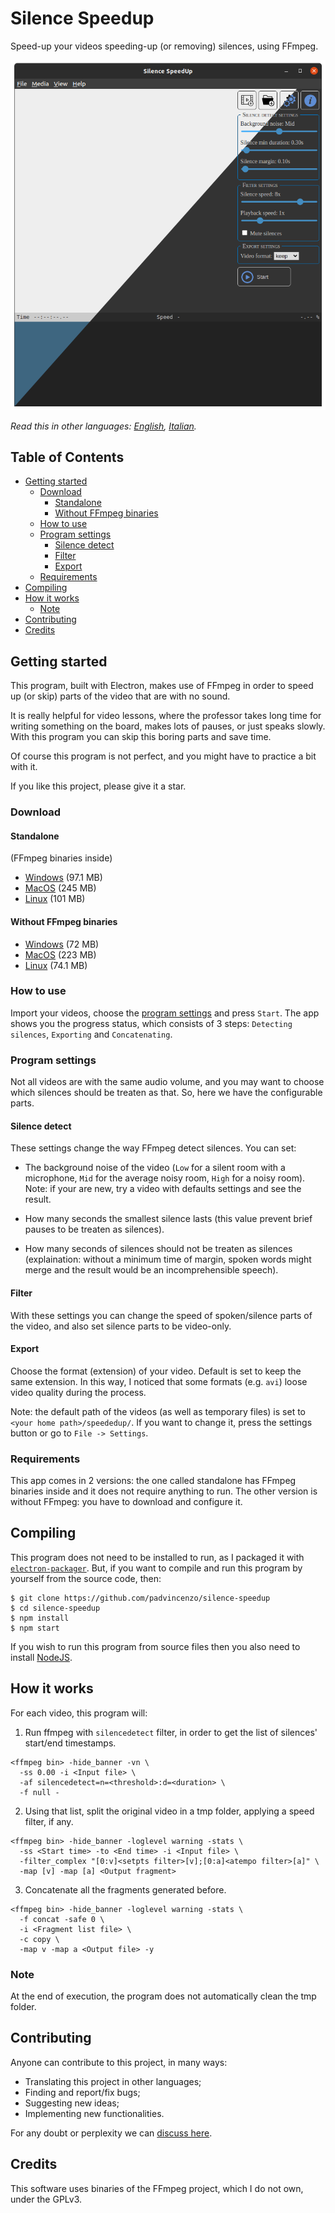 # Silence Speedup
Speed-up your videos speeding-up (or removing) silences, using FFmpeg.

![Homescreen](assets/screenshots/homescreen.png)

*Read this in other languages: [English](README.md), [Italian](README.it.md).*

## Table of Contents
  - [Getting started](#getting-started)
    - [Download](#download)
      - [Standalone](#standalone)
      - [Without FFmpeg binaries](#without-ffmpeg-binaries)
    - [How to use](#how-to-use)
    - [Program settings](#program-settings)
      - [Silence detect](#silence-detect)
      - [Filter](#filter)
      - [Export](#export)
    - [Requirements](#requirements)
  - [Compiling](#compiling)
  - [How it works](#how-it-works)
    - [Note](#note)
  - [Contributing](#contributing)
  - [Credits](#credits)

## Getting started
This program, built with Electron, makes use of FFmpeg in order to speed up (or skip) parts of the video that are with no sound.

It is really helpful for video lessons, where the professor takes long time for writing something on the board, makes lots of pauses, or just speaks slowly. With this program you can skip this boring parts and save time.

Of course this program is not perfect, and you might have to practice a bit with it.

If you like this project, please give it a star.

### Download

#### Standalone
(FFmpeg binaries inside)

* [Windows](https://github.com/padvincenzo/silence-speedup/releases/download/v1.2.0/Silence-SpeedUp-v1.2.0-win32-ia32-standalone.zip) (97.1 MB)
* [MacOS](https://github.com/padvincenzo/silence-speedup/releases/download/v1.2.0/Silence-SpeedUp-v1.2.0-darwin-x64-standalone.zip) (245 MB)
* [Linux](https://github.com/padvincenzo/silence-speedup/releases/download/v1.2.0/Silence-SpeedUp-v1.2.0-linux-x64-standalone.zip) (101 MB)

#### Without FFmpeg binaries
* [Windows](https://github.com/padvincenzo/silence-speedup/releases/download/v1.2.0/Silence-SpeedUp-v1.2.0-win32-ia32.zip) (72 MB)
* [MacOS](https://github.com/padvincenzo/silence-speedup/releases/download/v1.2.0/Silence-SpeedUp-v1.2.0-darwin-x64.zip) (223 MB)
* [Linux](https://github.com/padvincenzo/silence-speedup/releases/download/v1.2.0/Silence-SpeedUp-v1.2.0-linux-x64.zip) (74.1 MB)

### How to use
Import your videos, choose the [program settings](#program-settings) and press ``Start``. The app shows you the progress status, which consists of 3 steps: ``Detecting silences``, ``Exporting`` and ``Concatenating``.

### Program settings
Not all videos are with the same audio volume, and you may want to choose which silences should be treaten as that. So, here we have the configurable parts.

#### Silence detect
These settings change the way FFmpeg detect silences. You can set:

* The background noise of the video (`Low` for a silent room with a microphone, `Mid` for the average noisy room, `High` for a noisy room). Note: if your are new, try a video with defaults settings and see the result.

* How many seconds the smallest silence lasts (this value prevent brief pauses to be treaten as silences).

* How many seconds of silences should not be treaten as silences (explaination: without a minimum time of margin, spoken words might merge and the result would be an incomprehensible speech).

#### Filter
With these settings you can change the speed of spoken/silence parts of the video, and also set silence parts to be video-only.

#### Export
Choose the format (extension) of your video. Default is set to keep the same extension. In this way, I noticed that some formats (e.g. `avi`) loose video quality during the process.

Note: the default path of the videos (as well as temporary files) is set to `<your home path>/speededup/`. If you want to change it, press the settings button or go to `File -> Settings`.

### Requirements
This app comes in 2 versions: the one called standalone has FFmpeg binaries inside and it does not require anything to run. The other version is without FFmpeg: you have to download and configure it.

## Compiling
This program does not need to be installed to run, as I packaged it with [``electron-packager``](https://electron.github.io/electron-packager/master/). But, if you want to compile and run this program by yourself from the source code, then:

```
$ git clone https://github.com/padvincenzo/silence-speedup
$ cd silence-speedup
$ npm install
$ npm start
```

If you wish to run this program from source files then you also need to install [NodeJS](https://nodejs.org/en/).

## How it works
For each video, this program will:

1.  Run ffmpeg with ``silencedetect`` filter, in order to get the list of silences' start/end timestamps.

```
<ffmpeg bin> -hide_banner -vn \
  -ss 0.00 -i <Input file> \
  -af silencedetect=n=<threshold>:d=<duration> \
  -f null -
```

2.  Using that list, split the original video in a tmp folder, applying a speed filter, if any.

```
<ffmpeg bin> -hide_banner -loglevel warning -stats \
  -ss <Start time> -to <End time> -i <Input file> \
  -filter_complex "[0:v]<setpts filter>[v];[0:a]<atempo filter>[a]" \
  -map [v] -map [a] <Output fragment>
```

3.  Concatenate all the fragments generated before.

```
<ffmpeg bin> -hide_banner -loglevel warning -stats \
  -f concat -safe 0 \
  -i <Fragment list file> \
  -c copy \
  -map v -map a <Output file> -y
```

### Note
At the end of execution, the program does not automatically clean the tmp folder.

## Contributing
Anyone can contribute to this project, in many ways:
* Translating this project in other languages;
* Finding and report/fix bugs;
* Suggesting new ideas;
* Implementing new functionalities.

For any doubt or perplexity we can [discuss here](https://github.com/padvincenzo/silence-speedup/discussions).

## Credits
This software uses binaries of the FFmpeg project, which I do not own, under the GPLv3.
